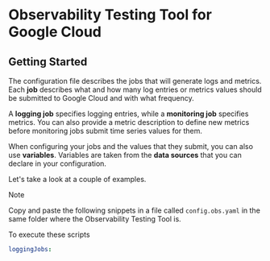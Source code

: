 # Observability Testing Tool for Google Cloud

## Getting Started

The configuration file describes the jobs that will generate logs and metrics. Each
**job** describes what and how many log entries or metrics values should be
submitted to Google Cloud and with what frequency.

A **logging job** specifies logging entries, while a **monitoring job** 
specifies metrics. You can also provide a metric description to define
new metrics before monitoring jobs submit time series values for them.

When configuring your jobs and the values that they submit, you can also
use **variables**. Variables are taken from the **data sources** that you can
declare in your configuration.

Let's take a look at a couple of examples.

> [!NOTE]
> Copy and paste the following snippets in a file called `config.obs.yaml` in the same
> folder where the Observability Testing Tool is.

To execute these scripts


```yaml
loggingJobs:

```

